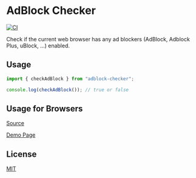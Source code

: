 AdBlock Checker
==========

[![CI](https://github.com/magiclen/adblock-checker/actions/workflows/ci.yml/badge.svg)](https://github.com/magiclen/adblock-checker/actions/workflows/ci.yml)

Check if the current web browser has any ad blockers (AdBlock, Adblock Plus, uBlock, ...) enabled.

## Usage

```typescript
import { checkAdBlock } from "adblock-checker";

console.log(checkAdBlock()); // true or false
```

## Usage for Browsers

[Source](demo.html)

[Demo Page](https://rawcdn.githack.com/magiclen/adblock-checker/master/demo.html)

## License

[MIT](LICENSE)